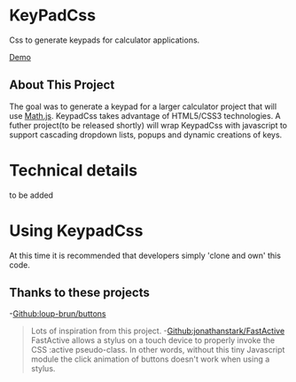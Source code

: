 # KeyPadCss
Css to generate keypads for calculator applications.

[Demo](https://johnhansenca.github.io/KeyPadCss/)
## About This Project
The goal was to generate a keypad for a larger calculator project that will use [Math.js](https://mathjs.org/). KeypadCss takes advantage of HTML5/CSS3 technologies. A futher project(to be released shortly) will wrap KeypadCss with javascript to support cascading dropdown lists, popups and dynamic creations of keys.
# Technical details
to be added
# Using KeypadCss
At this time it is recommended that developers simply 'clone and own' this code.
## Thanks to these projects
-[Github:loup-brun/buttons](https://github.com/loup-brun/buttons)
> Lots of inspiration from this project. 
-[Github:jonathanstark/FastActive](https://github.com/jonathanstark/FastActive)
> FastActive allows a stylus on a touch device to properly invoke the CSS :active pseudo-class. In other words, without this tiny Javascript module the click animation of buttons doesn't work when using a stylus.
